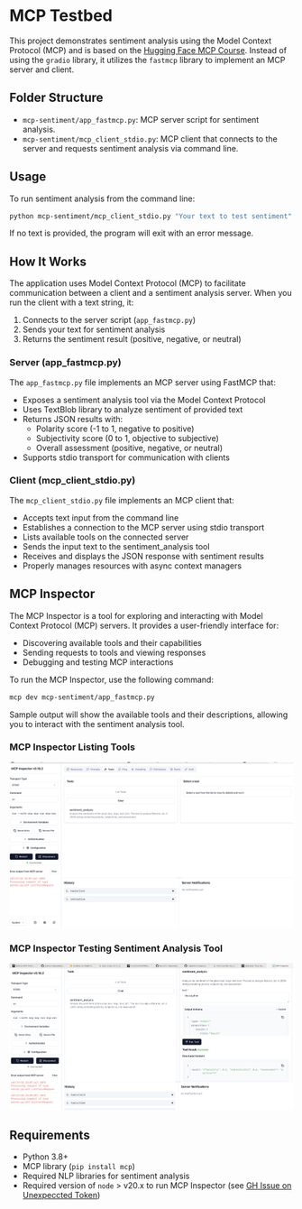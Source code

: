 # MCP Testbed

This project demonstrates sentiment analysis using the Model Context Protocol (MCP) and is based on the [Hugging Face MCP Course](https://huggingface.co/learn/mcp-course/unit2/introduction).  Instead of using the `gradio` library, it utilizes the `fastmcp` library to implement an MCP server and client.

## Folder Structure

- `mcp-sentiment/app_fastmcp.py`: MCP server script for sentiment analysis.
- `mcp-sentiment/mcp_client_stdio.py`: MCP client that connects to the server and requests sentiment analysis via command line.

## Usage

To run sentiment analysis from the command line:

```bash
python mcp-sentiment/mcp_client_stdio.py "Your text to test sentiment"
```

If no text is provided, the program will exit with an error message.

## How It Works

The application uses Model Context Protocol (MCP) to facilitate communication between a client and a sentiment analysis server. When you run the client with a text string, it:

1. Connects to the server script (`app_fastmcp.py`)
2. Sends your text for sentiment analysis
3. Returns the sentiment result (positive, negative, or neutral)

### Server (app_fastmcp.py)

The `app_fastmcp.py` file implements an MCP server using FastMCP that:
- Exposes a sentiment analysis tool via the Model Context Protocol
- Uses TextBlob library to analyze sentiment of provided text
- Returns JSON results with:
  - Polarity score (-1 to 1, negative to positive)
  - Subjectivity score (0 to 1, objective to subjective)
  - Overall assessment (positive, negative, or neutral)
- Supports stdio transport for communication with clients

### Client (mcp_client_stdio.py)

The `mcp_client_stdio.py` file implements an MCP client that:
- Accepts text input from the command line
- Establishes a connection to the MCP server using stdio transport
- Lists available tools on the connected server
- Sends the input text to the sentiment_analysis tool
- Receives and displays the JSON response with sentiment results
- Properly manages resources with async context managers

## MCP Inspector

The MCP Inspector is a tool for exploring and interacting with Model Context Protocol (MCP) servers. It provides a user-friendly interface for:

- Discovering available tools and their capabilities
- Sending requests to tools and viewing responses
- Debugging and testing MCP interactions

To run the MCP Inspector, use the following command:

```bash
mcp dev mcp-sentiment/app_fastmcp.py
```

Sample output will show the available tools and their descriptions, allowing you to interact with the sentiment analysis tool.

### MCP Inspector Listing Tools
![](./images/mcp_inspector_list_tools.png)

### MCP Inspector Testing Sentiment Analysis Tool
![](./images/mcp_inspector_sentiment_tool.png)


## Requirements

- Python 3.8+
- MCP library (`pip install mcp`)
- Required NLP libraries for sentiment analysis
- Required version of `node` > v20.x to run MCP Inspector (see [GH Issue on Unexpeccted Token](https://github.com/modelcontextprotocol/python-sdk/issues/184#issuecomment-2788071291))


